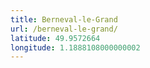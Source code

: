 ```yaml
---
title: Berneval-le-Grand
url: /berneval-le-grand/
latitude: 49.9572664
longitude: 1.1888108000000002
---
```

